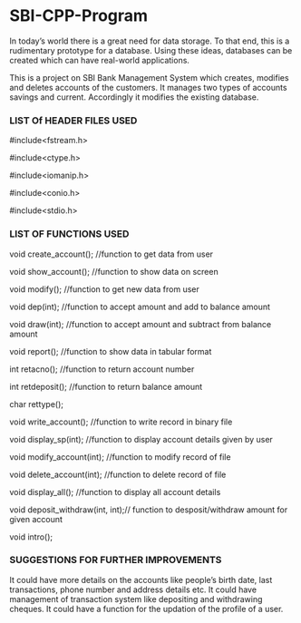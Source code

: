 # SBI-CPP-Program

In today’s world there is a great need for data storage. To that end, this is a rudimentary prototype for a database. Using these ideas, databases can be created which can have real-world applications.

This is a project on SBI Bank Management System which creates, modifies and deletes accounts of the customers. It manages two types of accounts savings and current. Accordingly it modifies the existing database.

### LIST Of HEADER FILES USED

#include<fstream.h>

#include<ctype.h>

#include<iomanip.h>

#include<conio.h>

#include<stdio.h>

### LIST OF FUNCTIONS USED

void create_account();		      //function to get data from user

void show_account();		        //function to show data on screen

void modify();          	      //function to get new data from user

void dep(int);  			          //function to accept amount and add to balance amount

void draw(int);			            //function to accept amount and subtract from balance amount

void report();			            //function to show data in tabular format

int retacno();			            //function to return account number

int retdeposit();			          //function to return balance amount

char rettype();

void write_account();		        //function to write record in binary file

void display_sp(int);		        //function to display account details given by user

void modify_account(int);	      //function to modify record of file

void delete_account(int);       //function to delete record of file

void display_all();	            //function to display all account details

void deposit_withdraw(int, int);// function to desposit/withdraw amount for given account

void intro();

### SUGGESTIONS FOR FURTHER IMPROVEMENTS

It could have more details on the accounts like people’s birth date, last transactions, phone number and address details etc. It could have management of transaction system like depositing and withdrawing cheques. It could have a function for the updation of the profile of a user.
